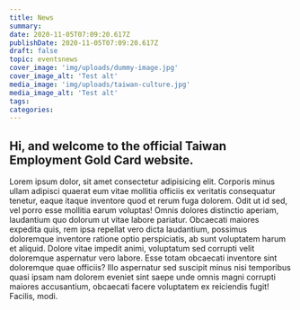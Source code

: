 ```yaml
---
title: News
summary:
date: 2020-11-05T07:09:20.617Z
publishDate: 2020-11-05T07:09:20.617Z
draft: false
topic: eventsnews
cover_image: 'img/uploads/dummy-image.jpg'
cover_image_alt: 'Test alt'
media_image: 'img/uploads/taiwan-culture.jpg'
media_image_alt: 'Test alt'
tags:
categories:
---
```


## Hi, and welcome to the official Taiwan Employment Gold Card website.

Lorem ipsum dolor, sit amet consectetur adipisicing elit. Corporis minus ullam adipisci quaerat eum vitae mollitia officiis ex veritatis consequatur tenetur, eaque itaque inventore quod et rerum fuga dolorem. Odit ut id sed, vel porro esse mollitia earum voluptas! Omnis dolores distinctio aperiam, laudantium quo dolorum ut vitae labore pariatur. Obcaecati maiores expedita quis, rem ipsa repellat vero dicta laudantium, possimus doloremque inventore ratione optio perspiciatis, ab sunt voluptatem harum et aliquid. Dolore vitae impedit animi, voluptatum sed corrupti velit doloremque aspernatur vero labore. Esse totam obcaecati inventore sint doloremque quae officiis? Illo aspernatur sed suscipit minus nisi temporibus quasi ipsam nam dolorem eveniet sint saepe unde omnis magni corrupti maiores accusantium, obcaecati facere voluptatem ex reiciendis fugit! Facilis, modi.
